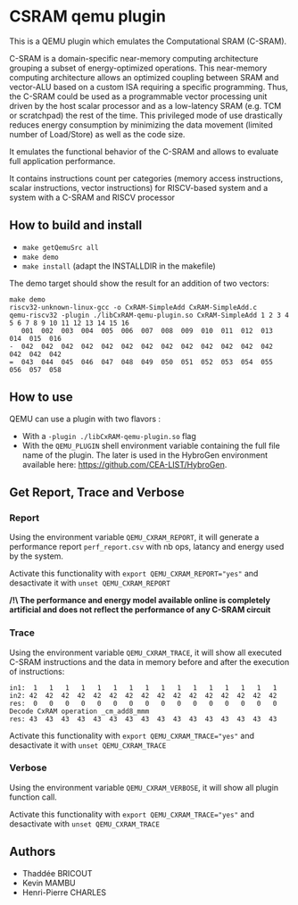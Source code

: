 # CSRAM qemu plugin

This is a QEMU plugin which emulates the Computational SRAM (C-SRAM).

C-SRAM is a domain-specific near-memory computing architecture grouping a subset of energy-optimized operations.
This near-memory computing architecture allows an optimized coupling between SRAM and vector-ALU based on a custom ISA requiring a specific programming.
Thus, the C-SRAM could be used as a programmable vector processing unit driven by the host scalar processor and as a low-latency SRAM (e.g. TCM or scratchpad) the rest of the time.
This privileged mode of use drastically reduces energy consumption by minimizing the data movement (limited number of Load/Store) as well as the code size.


It emulates the functional
behavior of the C-SRAM and allows to evaluate full application performance.


It contains instructions count per categories (memory access
instructions, scalar instructions, vector instructions) for RISCV-based system
and a system with a C-SRAM and RISCV processor

## How to build and install

* `make getQemuSrc all`
* `make demo`
* `make install` (adapt the INSTALLDIR in the makefile)

The demo target should show the result for an addition of two vectors:
```shell
make demo
riscv32-unknown-linux-gcc -o CxRAM-SimpleAdd CxRAM-SimpleAdd.c
qemu-riscv32 -plugin ./libCxRAM-qemu-plugin.so CxRAM-SimpleAdd 1 2 3 4 5 6 7 8 9 10 11 12 13 14 15 16
   001  002  003  004  005  006  007  008  009  010  011  012  013  014  015  016
-  042  042  042  042  042  042  042  042  042  042  042  042  042  042  042  042
=  043  044  045  046  047  048  049  050  051  052  053  054  055  056  057  058
```

## How to use

QEMU can use a plugin with two flavors : 

* With a `-plugin ./libCxRAM-qemu-plugin.so` flag
* With the `QEMU_PLUGIN` shell environment variable containing the
  full file name of the plugin. The later is used in the HybroGen
  environment available here: https://github.com/CEA-LIST/HybroGen. 

## Get Report, Trace and Verbose 

### Report
Using the environment variable `QEMU_CXRAM_REPORT`, it will generate a performance report `perf_report.csv` with nb ops, latancy and energy used by the system.

Activate this functionality with `export QEMU_CXRAM_REPORT="yes"` and desactivate it with `unset QEMU_CXRAM_REPORT`

**/!\\ The performance and energy model available online is completely artificial and does not reflect the performance of any C-SRAM circuit**

### Trace 
Using the environment variable `QEMU_CXRAM_TRACE`, it will show all executed C-SRAM instructions and the data in memory before and after the execution of instructions: 

```shell
in1:  1   1   1   1   1   1   1   1   1   1   1   1   1   1   1   1 
in2: 42  42  42  42  42  42  42  42  42  42  42  42  42  42  42  42 
res:  0   0   0   0   0   0   0   0   0   0   0   0   0   0   0   0 
Decode CxRAM operation _cm_add8_mmm
res: 43  43  43  43  43  43  43  43  43  43  43  43  43  43  43  43 
```

Activate this functionality with `export QEMU_CXRAM_TRACE="yes"` and desactivate it with `unset QEMU_CXRAM_TRACE`

### Verbose 
Using the environment variable `QEMU_CXRAM_VERBOSE`, it will show all plugin function call. 

Activate this functionality with `export QEMU_CXRAM_TRACE="yes"` and desactivate with `unset QEMU_CXRAM_TRACE`

## Authors

* Thaddée BRICOUT
* Kevin MAMBU
* Henri-Pierre CHARLES
